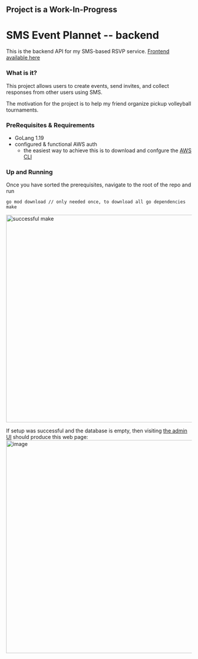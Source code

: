 ## Project is a Work-In-Progress 

# SMS Event Plannet -- backend
This is the backend API for my SMS-based RSVP service. [Frontend available here](https://github.com/deyvidm/sms-event-planner-front)


### What is it? 
This project allows users to create events, send invites, and collect responses from other users using SMS.

The motivation for the project is to help my friend organize pickup volleyball tournaments. 

### PreRequisites & Requirements
* GoLang 1.19
* configured & functional AWS auth
  * the easiest way to achieve this is to download and confgure the [AWS CLI](https://aws.amazon.com/cli/)

### Up and Running
Once you have sorted the prerequisites, navigate to the root of the repo and run
```
go mod download // only needed once, to download all go dependencies
make
```

<img width="563" alt="successful make" src="https://user-images.githubusercontent.com/16841661/233929269-0010ded0-c38d-4ba3-bdb0-c324e4cba567.png">


If setup was successful and the database is empty, then visiting [the admin UI](http://127.0.0.1:8090/_/) should produce this web page: 
<img width="578" alt="image" src="https://user-images.githubusercontent.com/16841661/233953936-3330d786-f80c-4722-80d7-9009b97108af.png">
